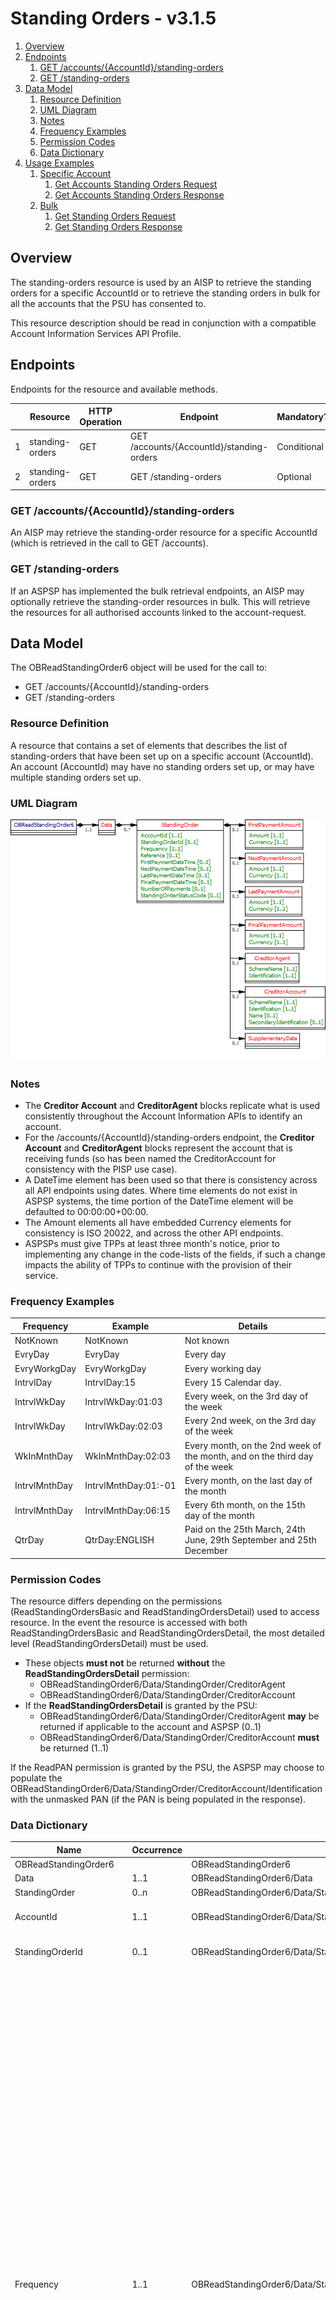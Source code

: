# Standing Orders - v3.1.5 <!-- omit in toc -->

1. [Overview](#overview)
2. [Endpoints](#endpoints)
   1. [GET /accounts/{AccountId}/standing-orders](#get-accountsaccountidstanding-orders)
   2. [GET /standing-orders](#get-standing-orders)
3. [Data Model](#data-model)
   1. [Resource Definition](#resource-definition)
   2. [UML Diagram](#uml-diagram)
   3. [Notes](#notes)
   4. [Frequency Examples](#frequency-examples)
   5. [Permission Codes](#permission-codes)
   6. [Data Dictionary](#data-dictionary)
4. [Usage Examples](#usage-examples)
   1. [Specific Account](#specific-account)
      1. [Get Accounts Standing Orders Request](#get-accounts-standing-orders-request)
      2. [Get Accounts Standing Orders Response](#get-accounts-standing-orders-response)
   2. [Bulk](#bulk)
      1. [Get Standing Orders Request](#get-standing-orders-request)
      2. [Get Standing Orders Response](#get-standing-orders-response)

## Overview

The standing-orders resource is used by an AISP to retrieve the standing orders for a specific AccountId or to retrieve the standing orders in bulk for all the accounts that the PSU has consented to.

This resource description should be read in conjunction with a compatible Account Information Services API Profile.

## Endpoints

Endpoints for the resource and available methods.

|  |Resource |HTTP Operation |Endpoint |Mandatory? |Scope |Grant Type |Idempotency Key |Parameters |Request Object |Response Object |
| --- |--- |--- |--- |--- |--- |--- |--- |--- |--- |--- |
| 1 |standing-orders |GET |GET /accounts/{AccountId}/standing-orders |Conditional |accounts |Authorization Code |No | | |OBReadStandingOrder6 |
| 2 |standing-orders |GET |GET /standing-orders |Optional |accounts |Authorization Code |No |Pagination | |OBReadStandingOrder6 |

### GET /accounts/{AccountId}/standing-orders

An AISP may retrieve the standing-order resource for a specific AccountId (which is retrieved in the call to GET /accounts).

### GET /standing-orders

If an ASPSP has implemented the bulk retrieval endpoints, an AISP may optionally retrieve the standing-order resources in bulk.
This will retrieve the resources for all authorised accounts linked to the account-request.

## Data Model

The OBReadStandingOrder6 object will be used for the call to:

* GET /accounts/{AccountId}/standing-orders
* GET /standing-orders

### Resource Definition

A resource that contains a set of elements that describes the list of standing-orders that have been set up on a specific account (AccountId).
An account (AccountId) may have no standing orders set up, or may have multiple standing orders set up.

### UML Diagram

![ OBReadStandingOrder6.png ](./images/StandingOrders/OBReadStandingOrder6.png )

### Notes

* The **Creditor Account** and **CreditorAgent** blocks replicate what is used consistently throughout the Account Information APIs to identify an account.
* For the /accounts/{AccountId}/standing-orders endpoint, the **Creditor Account** and **CreditorAgent** blocks represent the account that is receiving funds (so has been named the CreditorAccount for consistency with the PISP use case).
* A DateTime element has been used so that there is consistency across all API endpoints using dates. Where time elements do not exist in ASPSP systems, the time portion of the DateTime element will be defaulted to 00:00:00+00:00.
* The Amount elements all have embedded Currency elements for consistency is ISO 20022, and across the other API endpoints.
* ASPSPs must give TPPs at least three month's notice, prior to implementing any change in the code-lists of the fields, if such a change impacts the ability of TPPs to continue with the provision of their service.
  
### Frequency Examples

| Frequency |Example |Details |
| --- |--- |--- |
| NotKnown |NotKnown |Not known |
| EvryDay |EvryDay |Every day |
| EvryWorkgDay |EvryWorkgDay |Every working day |
| IntrvlDay |IntrvlDay:15 |Every 15 Calendar day. |
| IntrvlWkDay |IntrvlWkDay:01:03 |Every week, on the 3rd day of the week |
| IntrvlWkDay |IntrvlWkDay:02:03 |Every 2nd week, on the 3rd day of the week |
| WkInMnthDay |WkInMnthDay:02:03 |Every month, on the 2nd week of the month, and on the third day of the week |
| IntrvlMnthDay |IntrvlMnthDay:01:-01 |Every month, on the last day of the month |
| IntrvlMnthDay |IntrvlMnthDay:06:15 |Every 6th month, on the 15th day of the month |
| QtrDay |QtrDay:ENGLISH |Paid on the 25th March, 24th June, 29th September and 25th December |

### Permission Codes

The resource differs depending on the permissions (ReadStandingOrdersBasic and ReadStandingOrdersDetail) used to access resource. In the event the resource is accessed with both ReadStandingOrdersBasic and ReadStandingOrdersDetail, the most detailed level (ReadStandingOrdersDetail) must be used.

* These objects **must not** be returned **without** the **ReadStandingOrdersDetail** permission:
    * OBReadStandingOrder6/Data/StandingOrder/CreditorAgent
    * OBReadStandingOrder6/Data/StandingOrder/CreditorAccount
* If the **ReadStandingOrdersDetail** is granted by the PSU:     
    * OBReadStandingOrder6/Data/StandingOrder/CreditorAgent **may** be returned if applicable to the account and ASPSP (0..1)
    * OBReadStandingOrder6/Data/StandingOrder/CreditorAccount **must** be returned (1..1)

If the ReadPAN permission is granted by the PSU, the ASPSP may choose to populate the OBReadStandingOrder6/Data/StandingOrder/CreditorAccount/Identification with the unmasked PAN (if the PAN is being populated in the response).

### Data Dictionary

| Name |Occurrence |XPath |EnhancedDefinition |Class |Codes |Pattern |
| --- |--- |--- |--- |--- |--- |--- |
| OBReadStandingOrder6 | |OBReadStandingOrder6 | |OBReadStandingOrder6 | | |
| Data |1..1 |OBReadStandingOrder6/Data | |OBReadDataStandingOrder5 | | |
| StandingOrder |0..n |OBReadStandingOrder6/Data/StandingOrder | |OBStandingOrder5 | | |
| AccountId |1..1 |OBReadStandingOrder6/Data/StandingOrder/AccountId |A unique and immutable identifier used to identify the account resource. This identifier has no meaning to the account owner. |Max40Text | | |
| StandingOrderId |0..1 |OBReadStandingOrder6/Data/StandingOrder/StandingOrderId |A unique and immutable identifier used to identify the standing order resource. This identifier has no meaning to the account owner. |Max40Text | | |
| Frequency |1..1 |OBReadStandingOrder6/Data/StandingOrder/Frequency |Individual Definitions: <br/>NotKnown - Not known <br/>EvryDay - Every day<br/> EvryWorkgDay - Every working day<br/> IntrvlDay - An interval specified in number of calendar days (02 to 31)<br/> IntrvlWkDay - An interval specified in weeks (01 to 09), and the day within the week (01 to 07)<br/> WkInMnthDay - A monthly interval, specifying the week of the month (01 to 05) and day within the week (01 to 07)<br/> IntrvlMnthDay - An interval specified in months (between 01 to 06, 12, 24), specifying the day within the month (-05 to -01, 01 to 31)<br/> QtrDay - Quarterly (either ENGLISH, SCOTTISH, or RECEIVED)<br/> ENGLISH = Paid on the 25th March, 24th June, 29th September and 25th December.<br/> SCOTTISH = Paid on the 2nd February, 15th May, 1st August and 11th November.<br/> RECEIVED = Paid on the 20th March, 19th June, 24th September and 20th December.  <br/><br/><br/>Individual Patterns: <br/>NotKnown (ScheduleCode)<br/>EvryDay (ScheduleCode)<br/> EvryWorkgDay (ScheduleCode)<br/> IntrvlDay:NoOfDay (ScheduleCode + NoOfDay)<br/> IntrvlWkDay:IntervalInWeeks:DayInWeek (ScheduleCode + IntervalInWeeks + DayInWeek)<br/> WkInMnthDay:WeekInMonth:DayInWeek (ScheduleCode + WeekInMonth + DayInWeek)<br/> IntrvlMnthDay:IntervalInMonths:DayInMonth (ScheduleCode + IntervalInMonths + DayInMonth)<br/> QtrDay: + either (ENGLISH, SCOTTISH or RECEIVED) ScheduleCode + QuarterDay<br/><br/> The regular expression for this element combines five smaller versions for each permitted pattern. To aid legibility - the components are presented individually here:<br/>NotKnown <br/>EvryDay<br/> EvryWorkgDay<br/> IntrvlDay:`((0[2-9])\|([1-2][0-9])\|3[0-1])`<br/> IntrvlWkDay:`0[1-9]:0[1-7]`<br/> WkInMnthDay:`0[1-5]:0[1-7]`<br/> IntrvlMnthDay:`(0[1-6]\|12\|24):(-0[1-5]\|0[1-9]\|[12][0-9]\|3[01])`<br/> QtrDay:`(ENGLISH\|SCOTTISH\|RECEIVED)`<br/><br/><br/> Full Regular Expression:<br/> `^(NotKnown)$\|^(EvryDay)$\|^(EvryWorkgDay)$\|^(IntrvlDay:((0[2-9])\|([1-2][0-9])\|3[0-1]))$\|^(IntrvlWkDay:0[1-9]:0[1-7])$\|^(WkInMnthDay:0[1-5]:0[1-7])$\|^(IntrvlMnthDay:(0[1-6]\|12\|24):(-0[1-5]\|0[1-9]\|[12][0-9]\|3[01]))$\|^(QtrDay:(ENGLISH\|SCOTTISH\|RECEIVED))$` |Max35Text | | `^(NotKnown)$\|^(EvryDay)$\|^(EvryWorkgDay)$\|^(IntrvlWkDay:0[1-9]:0[1-7])$\|^(WkInMnthDay:0[1-5]:0[1-7])$\|^(IntrvlMnthDay:(0[1-6]\|12\|24):(-0[1-5]\|0[1-9]\|[12][0-9]\|3[01]))$\|^(QtrDay:(ENGLISH\|SCOTTISH\|RECEIVED))$` |
| Reference |0..1 |OBReadStandingOrder6/Data/StandingOrder/Reference |Unique reference, as assigned by the creditor, to unambiguously refer to the payment transaction. Usage: If available, the initiating party should provide this reference in the structured remittance information, to enable reconciliation by the creditor upon receipt of the amount of money. If the business context requires the use of a creditor reference or a payment remit identification, and only one identifier can be passed through the end-to-end chain, the creditor's reference or payment remittance identification should be quoted in the end-to-end transaction identification. |Max35Text | | |
| FirstPaymentDateTime |0..1 |OBReadStandingOrder6/Data/StandingOrder/FirstPaymentDateTime |The date on which the first payment for a Standing Order schedule will be made. |ISODateTime | | |
| NextPaymentDateTime |0..1 |OBReadStandingOrder6/Data/StandingOrder/NextPaymentDateTime |The date on which the next payment for a Standing Order schedule will be made. |ISODateTime | | |
|LastPaymentDateTime| 0..1| OBReadStandingOrder6/Data/StandingOrder/LastPaymentDateTime |The date on which the last (most recent) payment for a Standing Order schedule was made. |ISODateTime | | |
| FinalPaymentDateTime |0..1 |OBReadStandingOrder6/Data/StandingOrder/FinalPaymentDateTime |The date on which the final payment for a Standing Order schedule will be made. |ISODateTime | | |
| NumberOfPayments |0..1 | OBReadStandingOrder6/Data/StandingOrder/NumberOfPayments| Number of the payments that will be made in completing this frequency sequence including any executed since the sequence start date. |Max35Text | | |
| StandingOrderStatusCode |0..1 |OBReadStandingOrder6/Data/StandingOrder/StandingOrderStatusCode |Specifies the status of the standing order in code form. |OBExternalStandingOrderStatus1Code |Active Inactive | |
| FirstPaymentAmount |0..1 |OBReadStandingOrder6/Data/StandingOrder/FirstPaymentAmount |The amount of the first Standing Order |OBActiveOrHistoricCurrencyAndAmount | | |
| Amount |1..1 |OBReadStandingOrder6/Data/StandingOrder/FirstPaymentAmount/Amount |A number of monetary units specified in an active currency where the unit of currency is explicit and compliant with ISO 4217. |OBActiveCurrencyAndAmount_SimpleType | |^\d{1,13}\.\d{1,5}$ |
| Currency |1..1 |OBReadStandingOrder6/Data/StandingOrder/FirstPaymentAmount/Currency |A code allocated to a currency by a Maintenance Agency under an international identification scheme, as described in the latest edition of the international standard ISO 4217 "Codes for the representation of currencies and funds". |ActiveOrHistoricCurrencyCode | |^[A-Z]{3,3}$ |
| NextPaymentAmount |0..1 |OBReadStandingOrder6/Data/StandingOrder/NextPaymentAmount |The amount of the next Standing Order. |OBActiveOrHistoricCurrencyAndAmount | | |
| Amount |1..1 |OBReadStandingOrder6/Data/StandingOrder/NextPaymentAmount/Amount |A number of monetary units specified in an active currency where the unit of currency is explicit and compliant with ISO 4217. |OBActiveCurrencyAndAmount_SimpleType | |^\d{1,13}\.\d{1,5}$ |
| Currency |1..1 |OBReadStandingOrder6/Data/StandingOrder/NextPaymentAmount/Currency |A code allocated to a currency by a Maintenance Agency under an international identification scheme, as described in the latest edition of the international standard ISO 4217 "Codes for the representation of currencies and funds". |ActiveOrHistoricCurrencyCode | |^[A-Z]{3,3}$ |
|LastPaymentAmount|0..1|OBReadStandingOrder6/Data/StandingOrder/LastPaymentAmount|The amount of the last (most recent) Standing Order instruction.|OBActiveOrHistoricCurrencyAndAmount | | |
| Amount |1..1 |OBReadStandingOrder6/Data/StandingOrder/LastPaymentAmount/Amount |A number of monetary units specified in an active currency where the unit of currency is explicit and compliant with ISO 4217. |OBActiveCurrencyAndAmount_SimpleType | |^\d{1,13}\.\d{1,5}$ |
| Currency |1..1 |OBReadStandingOrder6/Data/StandingOrder/LastPaymentAmount/Currency |A code allocated to a currency by a Maintenance Agency under an international identification scheme, as described in the latest edition of the international standard ISO 4217 "Codes for the representation of currencies and funds". |ActiveOrHistoricCurrencyCode | |^[A-Z]{3,3}$ |
| FinalPaymentAmount |0..1 |OBReadStandingOrder6/Data/StandingOrder/FinalPaymentAmount |The amount of the final Standing Order |OBActiveOrHistoricCurrencyAndAmount | | |
| Amount |1..1 |OBReadStandingOrder6/Data/StandingOrder/FinalPaymentAmount/Amount |A number of monetary units specified in an active currency where the unit of currency is explicit and compliant with ISO 4217. |OBActiveCurrencyAndAmount_SimpleType | |^\d{1,13}\.\d{1,5}$ |
| Currency |1..1 |OBReadStandingOrder6/Data/StandingOrder/FinalPaymentAmount/Currency |A code allocated to a currency by a Maintenance Agency under an international identification scheme, as described in the latest edition of the international standard ISO 4217 "Codes for the representation of currencies and funds". |ActiveOrHistoricCurrencyCode | |^[A-Z]{3,3}$ |
| CreditorAgent |0..1 |OBReadStandingOrder6/Data/StandingOrder/CreditorAgent |Party that manages the account on behalf of the account owner, that is manages the registration and booking of entries on the account, calculates balances on the account and provides information about the account. This is the servicer of the beneficiary account. |OBBranchAndFinancialInstitutionIdentification5 | | |
| SchemeName |1..1 |OBReadStandingOrder6/Data/StandingOrder/CreditorAgent/SchemeName |Name of the identification scheme, in a coded form as published in an external list. |OBExternalFinancialInstitutionIdentification4Code | | |
| Identification |1..1 |OBReadStandingOrder6/Data/StandingOrder/CreditorAgent/Identification |Unique and unambiguous identification of the servicing institution. |Max35Text | | |
| CreditorAccount |0..1 |OBReadStandingOrder6/Data/StandingOrder/CreditorAccount |Provides the details to identify the beneficiary account. |OBCashAccount5 | | |
| SchemeName |1..1 |OBReadStandingOrder6/Data/StandingOrder/CreditorAccount/SchemeName |Name of the identification scheme, in a coded form as published in an external list. |OBExternalAccountIdentification4Code | | |
| Identification |1..1 |OBReadStandingOrder6/Data/StandingOrder/CreditorAccount/Identification |Beneficiary account identification. |Max256Text | | |
| Name |0..1 |OBReadStandingOrder6/Data/StandingOrder/CreditorAccount/Name |The account name is the name or names of the account owner(s) represented at an account level, as displayed by the ASPSP's online channels. Note, the account name is not the product name or the nickname of the account. |Max70Text | | |
| SecondaryIdentification |0..1 |OBReadStandingOrder6/Data/StandingOrder/CreditorAccount/SecondaryIdentification |This is secondary identification of the account, as assigned by the account servicing institution. This can be used by building societies to additionally identify accounts with a roll number (in addition to a sort code and account number combination). |Max34Text | | |
| SupplementaryData |0..1 |OBReadStandingOrder6/Data/StandingOrder/SupplementaryData |Additional information that can not be captured in the structured fields and/or any other specific block. |OBSupplementaryData1 | | |

## Usage Examples

### Specific Account

#### Get Accounts Standing Orders Request

```
GET /accounts/22289/standing-orders HTTP/1.1
Authorization: Bearer Az90SAOJklae
x-fapi-auth-date:  Sun, 10 Sep 2017 19:43:31 GMT
x-fapi-customer-ip-address: 104.25.212.99
x-fapi-interaction-id: 93bac548-d2de-4546-b106-880a5018460d
Accept: application/json
```

#### Get Accounts Standing Orders Response

```
HTTP/1.1 200 OK
x-fapi-interaction-id: 93bac548-d2de-4546-b106-880a5018460d
Content-Type: application/json
```

```json
{
  "Data": {
    "StandingOrder": [
      {
        "AccountId": "22289",
        "StandingOrderId": "Ben3",
        "Frequency": "EvryWorkgDay",
        "Reference": "Towbar Club 2 - We Love Towbars",
        "FirstPaymentDateTime": "2017-08-12T00:00:00+00:00",
        "FirstPaymentAmount": {
          "Amount": "0.57",
          "Currency": "GBP"
        },
        "NextPaymentDateTime": "2017-08-13T00:00:00+00:00",
        "NextPaymentAmount": {
          "Amount": "0.56",
          "Currency": "GBP"
        },
        "FinalPaymentDateTime": "2027-08-12T00:00:00+00:00",
        "FinalPaymentAmount": {
          "Amount": "0.56",
          "Currency": "GBP"
        },
        "StandingOrderStatusCode": "Active",
        "CreditorAccount": {
          "SchemeName": "UK.OBIE.SortCodeAccountNumber",
          "Identification": "80200112345678",
          "Name": "Mrs Juniper"
        }
      }
    ]
  },
  "Links": {
    "Self": "https://api.alphabank.com/open-banking/v3.1/aisp/accounts/22289/standing-orders/"
  },
  "Meta": {
    "TotalPages": 1
  }
}
```

### Bulk

#### Get Standing Orders Request

```
GET /standing-orders HTTP/1.1
Authorization: Bearer Az90SAOJklae
x-fapi-auth-date:  Sun, 10 Sep 2017 19:43:31 GMT
x-fapi-customer-ip-address: 104.25.212.99
x-fapi-interaction-id: 93bac548-d2de-4546-b106-880a5018460d
Accept: application/json
```

#### Get Standing Orders Response

```
HTTP/1.1 200 OK
x-fapi-interaction-id: 93bac548-d2de-4546-b106-880a5018460d
Content-Type: application/json
```

```json
{
  "Data": {
    "StandingOrder": [
      {
        "AccountId": "22289",
        "StandingOrderId": "Ben3",
        "Frequency": "EvryWorkgDay",
        "Reference": "Towbar Club 2 - We Love Towbars",
        "FirstPaymentDateTime": "2017-08-12T00:00:00+00:00",
        "FirstPaymentAmount": {
          "Amount": "0.57",
          "Currency": "GBP"
        },
        "NextPaymentDateTime": "2017-08-13T00:00:00+00:00",
        "NextPaymentAmount": {
          "Amount": "0.56",
          "Currency": "GBP"
        },
        "FinalPaymentDateTime": "2027-08-12T00:00:00+00:00",
        "FinalPaymentAmount": {
          "Amount": "0.56",
          "Currency": "GBP"
        },
        "StandingOrderStatusCode": "Active",
        "CreditorAccount": {
          "SchemeName": "UK.OBIE.SortCodeAccountNumber",
          "Identification": "80200112345678",
          "Name": "Mrs Juniper"
        }
      },
      {
        "AccountId": "22289",
        "StandingOrderId": "Ben5",
        "Frequency": "WkinMnthDay(2)",
        "Reference": "Golf - We Love Golf",
        "FirstPaymentDateTime": "2017-06-12T00:00:00+00:00",
        "FirstPaymentAmount": {
          "Amount": "23.00",
          "Currency": "GBP"
        },
        "NextPaymentDateTime": "2017-07-12T00:00:00+00:00",
        "NextPaymentAmount": {
          "Amount": "23.00",
          "Currency": "GBP"
        },
        "FinalPaymentDateTime": "2018-06-12T00:00:00+00:00",
        "FinalPaymentAmount": {
          "Amount": "23.00",
          "Currency": "GBP"
        },
        "StandingOrderStatusCode": "Active",
        "CreditorAccount": {
          "SchemeName": "UK.OBIE.SortCodeAccountNumber",
          "Identification": "23605490179017",
          "Name": "Mr Tee"
        }
      }
    ]
  },
  "Links": {
    "Self": "https://api.alphabank.com/open-banking/v3.1/aisp/standing-orders/"
  },
  "Meta": {
    "TotalPages": 1
  }
}
```
